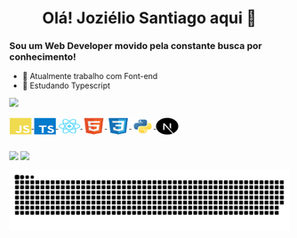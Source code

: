 <h1 align="center">
  Olá! Joziélio Santiago aqui 👋
</h1>

### Sou um Web Developer movido pela constante busca por conhecimento!

- 🌱 Atualmente trabalho com Font-end
- 📘 Estudando Typescript

 <div>
  <a href="https://github.com/jozieliosantiago">
  <!-- <img height="180em" src="https://github-readme-stats.vercel.app/api?username=jozieliosantiago&show_icons=true&theme=dark&include_all_commits=true&count_private=true"/> -->
  <img height="180em" src="https://github-readme-stats.vercel.app/api/top-langs/?username=jozieliosantiago&layout=compact&langs_count=7&theme=dark"/>
</div>

<div style="display: inline_block"><br>
  <img align="center" alt="Jozielio-JS" height="30" width="40" src="https://raw.githubusercontent.com/devicons/devicon/master/icons/javascript/javascript-plain.svg">
  <img align="center" alt="Jozielio-TS" height="30" width="40" src="https://raw.githubusercontent.com/devicons/devicon/master/icons/typescript/typescript-plain.svg">
  <img align="center" alt="Jozielio-React" height="30" width="40" src="https://raw.githubusercontent.com/devicons/devicon/master/icons/react/react-original.svg">
  <img align="center" alt="Jozielio-HTML" height="30" width="40" src="https://raw.githubusercontent.com/devicons/devicon/master/icons/html5/html5-original.svg">
  <img align="center" alt="Jozielio-CSS" height="30" width="40" src="https://raw.githubusercontent.com/devicons/devicon/master/icons/css3/css3-original.svg">
  <img align="center" alt="Jozielio-Python" height="30" width="40" src="https://raw.githubusercontent.com/devicons/devicon/master/icons/python/python-original.svg">
  <img align="center" alt="Jozielio-Python" height="30" width="40" src="https://raw.githubusercontent.com/devicons/devicon/00f02ef57fb7601fd1ddcc2fe6fe670fef3ae3e4/icons/nextjs/nextjs-original.svg">
</div>
  
  ##
 
<div> 
  <a href = "jozieliosantiago@gmail.com"><img src="https://img.shields.io/badge/-Gmail-%23333?style=for-the-badge&logo=gmail&logoColor=white" target="_blank"></a>
  <a href="https://www.linkedin.com/in/jozieliosantiago" target="_blank"><img src="https://img.shields.io/badge/-LinkedIn-%230077B5?style=for-the-badge&logo=linkedin&logoColor=white" target="_blank"></a> 
 
  ![Snake animation](https://github.com/jozieliosantiago/jozieliosantiago/blob/output/github-contribution-grid-snake.svg)
</div>
